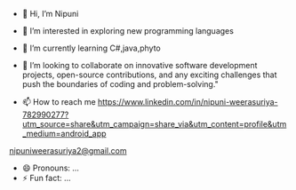 - 👋 Hi, I’m Nipuni
- 👀 I’m interested in exploring new programming languages 
- 🌱 I’m currently learning C#,java,phyto
- 💞️ I’m looking to collaborate on innovative     software development projects, open-source contributions, and any exciting challenges that push the boundaries of coding and problem-solving."


- 📫 How to reach me https://www.linkedin.com/in/nipuni-weerasuriya-782990277?utm_source=share&utm_campaign=share_via&utm_content=profile&utm_medium=android_app

nipuniweerasuriya2@gmail.com
- 😄 Pronouns: ...
- ⚡ Fun fact: ...

<!---
Nipuni03/Nipuni03 is a ✨ special ✨ repository because its `README.md` (this file) appears on your GitHub profile.
You can click the Preview link to take a look at your changes.
--->
